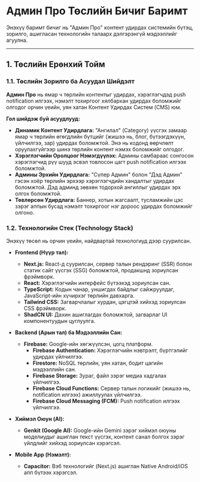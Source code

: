 # Админ Про Төслийн Бичиг Баримт

Энэхүү баримт бичиг нь "Админ Про" контент удирдах системийн бүтэц, зорилго, ашигласан технологийн талаарх дэлгэрэнгүй мэдээллийг агуулна.

---

## 1. Төслийн Ерөнхий Тойм

### 1.1. Төслийн Зорилго ба Асуудал Шийдэлт

**Админ Про** нь ямар ч төрлийн контентыг удирдах, хэрэглэгчдэд push notification илгээх, нэмэлт тохиргоог хялбархан удирдах боломжийг олгодог орчин үеийн, уян хатан Контент Удирдах Систем (CMS) юм.

**Гол шийдэж буй асуудлууд:**

*   **Динамик Контент Удирдлага:** "Ангилал" (Category) үүсгэх замаар ямар ч төрлийн өгөгдлийн бүтцийг (жишээ нь, блог, бүтээгдэхүүн, үйлчилгээ, зар) удирдах боломжтой. Энэ нь кодонд өөрчлөлт оруулахгүйгээр шинэ төрлийн контент нэмэх боломжийг олгодог.
*   **Хэрэглэгчийн Оролцоог Нэмэгдүүлэх:** Админы самбараас сонгосон хэрэглэгчид рүү шууд эсвэл товлосон цагт push notification илгээх боломжтой.
*   **Админы Эрхийн Удирдлага:** "Сүпер Админ" болон "Дэд Админ" гэсэн хоёр төрлийн эрхээр хэрэглэгчдийн хандалтыг удирдах боломжтой. Дэд админд зөвхөн тодорхой ангиллыг удирдах эрх олгох боломжтой.
*   **Төвлөрсөн Удирдлага:** Баннер, хотын жагсаалт, тусламжийн цэс зэрэг аппын бусад нэмэлт тохиргоог нэг дороос удирдах боломжийг олгоно.

### 1.2. Технологийн Стек (Technology Stack)

Энэхүү төсөл нь орчин үеийн, найдвартай технологиуд дээр суурилсан.

*   **Frontend (Нүүр тал):**
    *   **Next.js:** React-д суурилсан, сервер талын рендэринг (SSR) болон статик сайт үүсгэх (SSG) боломжтой, продакшнд зориулсан фрэймворк.
    *   **React:** Хэрэглэгчийн интерфейс бүтээхэд зориулсан сан.
    *   **TypeScript:** Кодын чанар, уншигдах байдлыг сайжруулдаг, JavaScript-ийн хүчирхэг төрлийн давхарга.
    *   **Tailwind CSS:** Загварчлалыг хурдан, цэгцтэй хийхэд зориулсан CSS фрэймворк.
    *   **ShadCN UI:** Дахин ашиглагдах боломжтой, загварлаг UI компонентуудын цуглуулга.

*   **Backend (Арын тал) ба Мэдээллийн Сан:**
    *   **Firebase:** Google-ийн хөгжүүлсэн, цогц платформ.
        *   **Firebase Authentication:** Хэрэглэгчийн нэвтрэлт, бүртгэлийг удирдах үйлчилгээ.
        *   **Firestore:** NoSQL төрлийн, уян хатан, бодит цагийн мэдээллийн сан.
        *   **Firebase Storage:** Зураг, файл зэрэг медиа хадгалах үйлчилгээ.
        *   **Firebase Cloud Functions:** Сервер талын логикийг (жишээ нь, notification илгээх) ажиллуулах үйлчилгээ.
        *   **Firebase Cloud Messaging (FCM):** Push notification илгээх үйлчилгээ.

*   **Хиймэл Оюун (AI):**
    *   **Genkit (Google AI):** Google-ийн Gemini зэрэг хиймэл оюуны моделиудыг ашиглан текст үүсгэх, контент санал болгох зэрэг үйлдлийг хийхэд зориулсан хэрэгсэл.

*   **Mobile App (Нэмэлт):**
    *   **Capacitor:** Вэб технологийг (Next.js) ашиглан Native Android/iOS апп бүтээх хэрэгсэл.